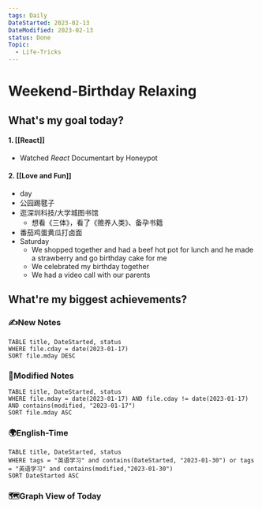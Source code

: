 ```yaml
---
tags: Daily
DateStarted: 2023-02-13
DateModified: 2023-02-13
status: Done
Topic:
  - Life-Tricks
---
```


# Weekend-Birthday Relaxing

## What's my goal today?

#### 1. [[React]]

- Watched _React_ Documentart by Honeypot

#### 2. [[Love and Fun]]

- day
- 公园踢毽子
- 逛深圳科技/大学城图书馆
  - 想看《三体》，看了《赡养人类》、备孕书籍
- 番茄鸡蛋黄瓜打卤面
- Saturday
  - We shopped together and had a beef hot pot for lunch and he made a strawberry and go birthday cake for me
  - We celebrated my birthday together
  - We had a video call with our parents

## What're my biggest achievements?

### ✍️New Notes

```dataview
TABLE title, DateStarted, status
WHERE file.cday = date(2023-01-17)
SORT file.mday DESC
```

### 📝Modified Notes

```dataview
TABLE title, DateStarted, status
WHERE file.mday = date(2023-01-17) AND file.cday != date(2023-01-17) AND contains(modified, "2023-01-17")
SORT file.mday ASC
```

### 🌍English-Time

```dataview
TABLE title, DateStarted, status
WHERE tags = "英语学习" and contains(DateStarted, "2023-01-30") or tags = "英语学习" and contains(modified,"2023-01-30")
SORT DateStarted ASC
```

### 🗺️Graph View of Today
